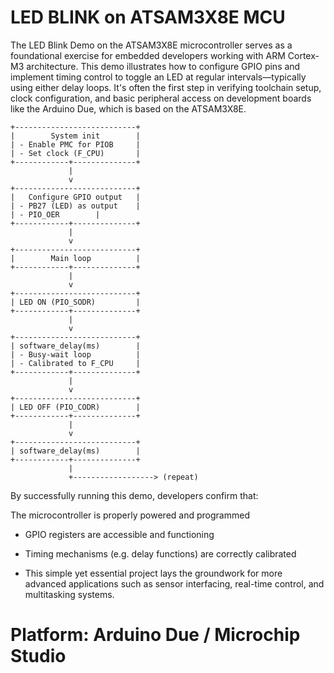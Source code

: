 # LED BLINK on ATSAM3X8E MCU
The LED Blink Demo on the ATSAM3X8E microcontroller serves as a foundational exercise for embedded developers working with ARM Cortex-M3 architecture. 
This demo illustrates how to configure GPIO pins and implement timing control to toggle an LED at regular intervals—typically using either delay loops. 
It's often the first step in verifying toolchain setup, clock configuration, and basic peripheral access on development boards like the Arduino Due, which is based on the ATSAM3X8E.

```
+---------------------------+
|        System init        |
| - Enable PMC for PIOB     |
| - Set clock (F_CPU)       |
+------------+--------------+
             |
             v
+---------------------------+
|   Configure GPIO output   |
| - PB27 (LED) as output    |
| - PIO_OER        |
+------------+--------------+
             |
             v
+---------------------------+
|        Main loop          |
+------------+--------------+
             |
             v                   
+---------------------------+    
| LED ON (PIO_SODR)         |    
+------------+--------------+    
             |                   
             v
+---------------------------+
| software_delay(ms)        |
| - Busy-wait loop          |
| - Calibrated to F_CPU     |
+------------+--------------+
             |
             v
+---------------------------+
| LED OFF (PIO_CODR)        |
+------------+--------------+
             |
             v
+---------------------------+
| software_delay(ms)        |
+------------+--------------+
             |
             +------------------> (repeat)
```

By successfully running this demo, developers confirm that:

The microcontroller is properly powered and programmed

* GPIO registers are accessible and functioning

* Timing mechanisms (e.g. delay functions) are correctly calibrated

* This simple yet essential project lays the groundwork for more advanced applications such as sensor interfacing, real-time control, and multitasking systems.

 # Platform: Arduino Due / Microchip Studio
